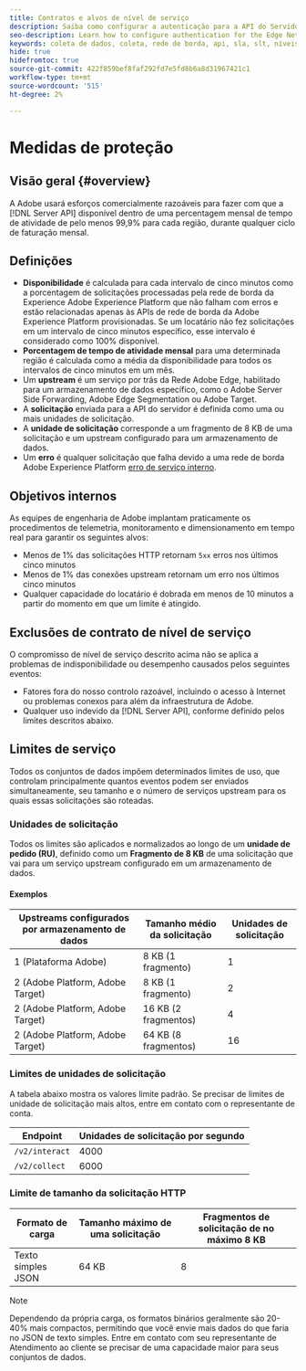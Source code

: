 ```yaml
---
title: Contratos e alvos de nível de serviço
description: Saiba como configurar a autenticação para a API do Servidor de Rede de Borda
seo-description: Learn how to configure authentication for the Edge Network Server API
keywords: coleta de dados, coleta, rede de borda, api, sla, slt, níveis de serviço
hide: true
hidefromtoc: true
source-git-commit: 422f859bef8faf292fd7e5fd8b6a8d31967421c1
workflow-type: tm+mt
source-wordcount: '515'
ht-degree: 2%

---
```



# Medidas de proteção

## Visão geral {#overview}

A Adobe usará esforços comercialmente razoáveis para fazer com que a [!DNL Server API] disponível dentro de uma percentagem mensal de tempo de atividade de pelo menos 99,9% para cada região, durante qualquer ciclo de faturação mensal.

## Definições

* **Disponibilidade** é calculada para cada intervalo de cinco minutos como a porcentagem de solicitações processadas pela rede de borda da Experience Adobe Experience Platform que não falham com erros e estão relacionadas apenas às APIs de rede de borda da Adobe Experience Platform provisionadas. Se um locatário não fez solicitações em um intervalo de cinco minutos específico, esse intervalo é considerado como 100% disponível.
* **Porcentagem de tempo de atividade mensal** para uma determinada região é calculada como a média da disponibilidade para todos os intervalos de cinco minutos em um mês.
* Um **upstream** é um serviço por trás da Rede Adobe Edge, habilitado para um armazenamento de dados específico, como o Adobe Server Side Forwarding, Adobe Edge Segmentation ou Adobe Target.
* A **solicitação** enviada para a API do servidor é definida como uma ou mais unidades de solicitação.
* A **unidade de solicitação** corresponde a um fragmento de 8 KB de uma solicitação e um upstream configurado para um armazenamento de dados.
* Um **erro** é qualquer solicitação que falha devido a uma rede de borda Adobe Experience Platform [erro de serviço interno](error-handling.md).

## Objetivos internos

As equipes de engenharia de Adobe implantam praticamente os procedimentos de telemetria, monitoramento e dimensionamento em tempo real para garantir os seguintes alvos:

* Menos de 1% das solicitações HTTP retornam `5xx` erros nos últimos cinco minutos
* Menos de 1% das conexões upstream retornam um erro nos últimos cinco minutos
* Qualquer capacidade do locatário é dobrada em menos de 10 minutos a partir do momento em que um limite é atingido.

## Exclusões de contrato de nível de serviço

O compromisso de nível de serviço descrito acima não se aplica a problemas de indisponibilidade ou desempenho causados pelos seguintes eventos:

* Fatores fora do nosso controlo razoável, incluindo o acesso à Internet ou problemas conexos para além da infraestrutura de Adobe.
* Qualquer uso indevido da [!DNL Server API], conforme definido pelos limites descritos abaixo.

## Limites de serviço

Todos os conjuntos de dados impõem determinados limites de uso, que controlam principalmente quantos eventos podem ser enviados simultaneamente, seu tamanho e o número de serviços upstream para os quais essas solicitações são roteadas.

### Unidades de solicitação

Todos os limites são aplicados e normalizados ao longo de um **unidade de pedido (RU)**, definido como um **Fragmento de 8 KB** de uma solicitação que vai para um serviço upstream configurado em um armazenamento de dados.

#### Exemplos

| Upstreams configurados por armazenamento de dados | Tamanho médio da solicitação | Unidades de solicitação |
| --- | --- | --- |
| 1 (Plataforma Adobe) | 8 KB (1 fragmento) | 1 |
| 2 (Adobe Platform, Adobe Target) | 8 KB (1 fragmento) | 2 |
| 2 (Adobe Platform, Adobe Target) | 16 KB (2 fragmentos) | 4 |
| 2 (Adobe Platform, Adobe Target) | 64 KB (8 fragmentos) | 16 |

### Limites de unidades de solicitação

A tabela abaixo mostra os valores limite padrão. Se precisar de limites de unidade de solicitação mais altos, entre em contato com o representante de conta.

| Endpoint | Unidades de solicitação por segundo |
| --- | --- |
| `/v2/interact` | 4000 |
| `/v2/collect` | 6000 |


### Limite de tamanho da solicitação HTTP

| Formato de carga | Tamanho máximo de uma solicitação | Fragmentos de solicitação de no máximo 8 KB |
| --- | --- | --- |
| Texto simples JSON | 64 KB | 8 |


>[!NOTE]
>
>Dependendo da própria carga, os formatos binários geralmente são 20-40% mais compactos, permitindo que você envie mais dados do que faria no JSON de texto simples. Entre em contato com seu representante de Atendimento ao cliente se precisar de uma capacidade maior para seus conjuntos de dados.

